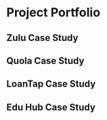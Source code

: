 # Project Portfolio
## Zulu Case Study

## Quola Case Study

## LoanTap Case Study

## Edu Hub Case Study
